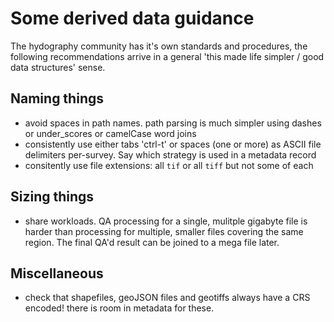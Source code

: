 # Some derived data guidance

The hydography community has it's own standards and procedures, the following recommendations arrive in a general 'this made life simpler / good data structures' sense.

## Naming things

- avoid spaces in path names. path parsing is much simpler using dashes or under_scores or camelCase word joins
- consistently use either tabs 'ctrl-t' or spaces (one or more) as ASCII file delimiters per-survey. Say which strategy is used in a metadata record
- consitently use file extensions: all `tif` or all `tiff` but not some of each

## Sizing things

- share workloads. QA processing for a single, mulitple gigabyte file is harder than processing for multiple, smaller files covering the same region. The final QA'd result can be joined to a mega file later.

## Miscellaneous

- check that shapefiles, geoJSON files and geotiffs always have a CRS encoded! there is room in metadata for these.
